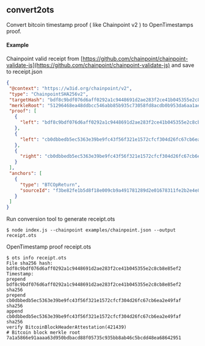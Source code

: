 ## convert2ots
Convert bitcoin timestamp proof ( like Chainpoint v2 ) to OpenTimestamps proof.

#### Example
Chainpoint valid receipt from [https://github.com/chainpoint/chainpoint-validate-js](https://github.com/chainpoint/chainpoint-validate-js) and save to receipt.json
```json
{
 "@context": "https://w3id.org/chainpoint/v2",
 "type": "ChainpointSHA256v2",
 "targetHash": "bdf8c9bdf076d6aff0292a1c9448691d2ae283f2ce41b045355e2c8cb8e85ef2",
 "merkleRoot": "51296468ea48ddbcc546abb85b935c73058fd8acdb0b953da6aa1ae966581a7a",
 "proof": [
   {
     "left": "bdf8c9bdf076d6aff0292a1c9448691d2ae283f2ce41b045355e2c8cb8e85ef2"
   },
   {
     "left": "cb0dbbedb5ec5363e39be9fc43f56f321e1572cfcf304d26fc67cb6ea2e49faf"
   },
   {
     "right": "cb0dbbedb5ec5363e39be9fc43f56f321e1572cfcf304d26fc67cb6ea2e49faf"
   }
 ],
 "anchors": [
   {
     "type": "BTCOpReturn",
     "sourceId": "f3be82fe1b5d8f18e009cb9a491781289d2e01678311fe2b2e4e84381aafadee"
   }
 ]
}
```
Run conversion tool to generate receipt.ots
```
$ node index.js --chainpoint examples/chainpoint.json --output receipt.ots
```
OpenTimestamp proof receipt.ots
```
$ ots info receipt.ots
File sha256 hash: bdf8c9bdf076d6aff0292a1c9448691d2ae283f2ce41b045355e2c8cb8e85ef2
Timestamp:
prepend bdf8c9bdf076d6aff0292a1c9448691d2ae283f2ce41b045355e2c8cb8e85ef2
sha256
prepend cb0dbbedb5ec5363e39be9fc43f56f321e1572cfcf304d26fc67cb6ea2e49faf
sha256
append cb0dbbedb5ec5363e39be9fc43f56f321e1572cfcf304d26fc67cb6ea2e49faf
sha256
verify BitcoinBlockHeaderAttestation(421439)
# Bitcoin block merkle root 7a1a5866e91aaaa63d950bdbacd88f05735c935bb8ab46c5bcdd48ea68642951
```

